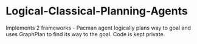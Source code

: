 # Logical-Classical-Planning-Agents
Implements 2 frameworks - Pacman agent logically plans way to goal and uses GraphPlan to find its way to the goal. Code is kept private.

